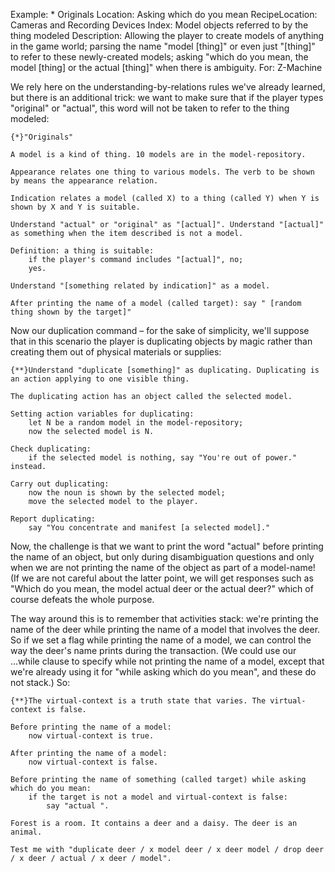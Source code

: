 Example: * Originals
Location: Asking which do you mean
RecipeLocation: Cameras and Recording Devices
Index: Model objects referred to by the thing modeled
Description: Allowing the player to create models of anything in the game world; parsing the name "model [thing]" or even just "[thing]" to refer to these newly-created models; asking "which do you mean, the model [thing] or the actual [thing]" when there is ambiguity.
For: Z-Machine

  
We rely here on the understanding-by-relations rules we've already learned, but there is an additional trick: we want to make sure that if the player types "original" or "actual", this word will not be taken to refer to the thing modeled:

  

``` inform7
{*}"Originals"

A model is a kind of thing. 10 models are in the model-repository.

Appearance relates one thing to various models. The verb to be shown by means the appearance relation.

Indication relates a model (called X) to a thing (called Y) when Y is shown by X and Y is suitable.

Understand "actual" or "original" as "[actual]". Understand "[actual]" as something when the item described is not a model.

Definition: a thing is suitable:
	if the player's command includes "[actual]", no;
	yes.

Understand "[something related by indication]" as a model.

After printing the name of a model (called target): say " [random thing shown by the target]"
```

  
Now our duplication command – for the sake of simplicity, we'll suppose that in this scenario the player is duplicating objects by magic rather than creating them out of physical materials or supplies:

  

``` inform7
{**}Understand "duplicate [something]" as duplicating. Duplicating is an action applying to one visible thing.

The duplicating action has an object called the selected model.

Setting action variables for duplicating:
	let N be a random model in the model-repository;
	now the selected model is N.

Check duplicating:
	if the selected model is nothing, say "You're out of power." instead.

Carry out duplicating:
	now the noun is shown by the selected model;
	move the selected model to the player.

Report duplicating:
	say "You concentrate and manifest [a selected model]."
```

  
Now, the challenge is that we want to print the word "actual" before printing the name of an object, but only during disambiguation questions and only when we are not printing the name of the object as part of a model-name! (If we are not careful about the latter point, we will get responses such as "Which do you mean, the model actual deer or the actual deer?" which of course defeats the whole purpose.

  
The way around this is to remember that activities stack: we're printing the name of the deer while printing the name of a model that involves the deer. So if we set a flag while printing the name of a model, we can control the way the deer's name prints during the transaction. (We could use our ...while clause to specify while not printing the name of a model, except that we're already using it for "while asking which do you mean", and these do not stack.) So:

  

``` inform7
{**}The virtual-context is a truth state that varies. The virtual-context is false.

Before printing the name of a model:
	now virtual-context is true.

After printing the name of a model:
	now virtual-context is false.

Before printing the name of something (called target) while asking which do you mean:
	if the target is not a model and virtual-context is false:
		say "actual ".

Forest is a room. It contains a deer and a daisy. The deer is an animal.

Test me with "duplicate deer / x model deer / x deer model / drop deer / x deer / actual / x deer / model".
```

